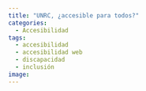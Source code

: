 ```yaml
---
title: "UNRC, ¿accesible para todos?"
categories:
  - Accesibilidad
tags:
  - accesibilidad
  - accesibilidad web
  - discapacidad
  - inclusión
image:
---
```


